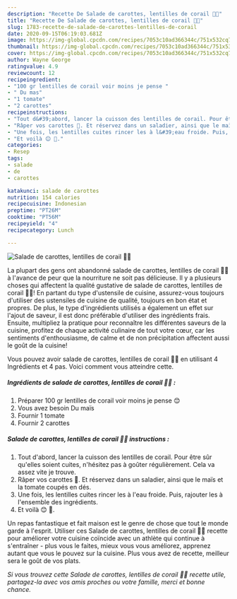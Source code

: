 ```yaml
---
description: "Recette De Salade de carottes, lentilles de corail 🥗🥕"
title: "Recette De Salade de carottes, lentilles de corail 🥗🥕"
slug: 1783-recette-de-salade-de-carottes-lentilles-de-corail
date: 2020-09-15T06:19:03.681Z
image: https://img-global.cpcdn.com/recipes/7053c10ad366344c/751x532cq70/salade-de-carottes-lentilles-de-corail-🥗🥕-photo-principale-de-la-recette.jpg
thumbnail: https://img-global.cpcdn.com/recipes/7053c10ad366344c/751x532cq70/salade-de-carottes-lentilles-de-corail-🥗🥕-photo-principale-de-la-recette.jpg
cover: https://img-global.cpcdn.com/recipes/7053c10ad366344c/751x532cq70/salade-de-carottes-lentilles-de-corail-🥗🥕-photo-principale-de-la-recette.jpg
author: Wayne George
ratingvalue: 4.9
reviewcount: 12
recipeingredient:
- "100 gr lentilles de corail voir moins je pense "
- " Du mas"
- "1 tomate"
- "2 carottes"
recipeinstructions:
- "Tout d&#39;abord, lancer la cuisson des lentilles de corail. Pour être sûr qu&#39;elles soient cuites, n&#39;hésitez pas à goûter régulièrement. Cela va assez vite je trouve."
- "Râper vos carottes 🥕. Et réservez dans un saladier, ainsi que le maïs et la tomate coupés en dés."
- "Une fois, les lentilles cuites rincer les à l&#39;eau froide. Puis, rajouter les à l&#39;ensemble des ingrédients."
- "Et voilà 😊 🌱."
categories:
- Resep
tags:
- salade
- de
- carottes

katakunci: salade de carottes 
nutrition: 154 calories
recipecuisine: Indonesian
preptime: "PT26M"
cooktime: "PT56M"
recipeyield: "4"
recipecategory: Lunch

---
```



![Salade de carottes, lentilles de corail 🥗🥕](https://img-global.cpcdn.com/recipes/7053c10ad366344c/751x532cq70/salade-de-carottes-lentilles-de-corail-🥗🥕-photo-principale-de-la-recette.jpg)

La plupart des gens ont abandonné salade de carottes, lentilles de corail 🥗🥕 à l'avance de peur que la nourriture ne soit pas délicieuse. Il y a plusieurs choses qui affectent la qualité gustative de salade de carottes, lentilles de corail 🥗🥕! En partant du type d'ustensile de cuisine, assurez-vous toujours d'utiliser des ustensiles de cuisine de qualité, toujours en bon état et propres. De plus, le type d'ingrédients utilisés a également un effet sur l'ajout de saveur, il est donc préférable d'utiliser des ingrédients frais. Ensuite, multipliez la pratique pour reconnaître les différentes saveurs de la cuisine, profitez de chaque activité culinaire de tout votre cœur, car les sentiments d'enthousiasme, de calme et de non précipitation affectent aussi le goût de la cuisine!

<!--inarticleads1-->

Vous pouvez avoir salade de carottes, lentilles de corail 🥗🥕 en utilisant 4 Ingrédients et 4 pas. Voici comment vous atteindre cette.

##### Ingrédients de salade de carottes, lentilles de corail 🥗🥕 :

1. Préparer 100 gr lentilles de corail voir moins je pense 😊
1. Vous avez besoin  Du maïs
1. Fournir 1 tomate
1. Fournir 2 carottes




<!--inarticleads2-->

##### Salade de carottes, lentilles de corail 🥗🥕 instructions :

1. Tout d&#39;abord, lancer la cuisson des lentilles de corail. Pour être sûr qu&#39;elles soient cuites, n&#39;hésitez pas à goûter régulièrement. Cela va assez vite je trouve.
1. Râper vos carottes 🥕. Et réservez dans un saladier, ainsi que le maïs et la tomate coupés en dés.
1. Une fois, les lentilles cuites rincer les à l&#39;eau froide. Puis, rajouter les à l&#39;ensemble des ingrédients.
1. Et voilà 😊 🌱.




<!--inarticleads1-->

<p>
Un repas fantastique et fait maison est le genre de chose que tout le monde garde à l'esprit. Utiliser ces Salade de carottes, lentilles de corail 🥗🥕 recette pour améliorer votre cuisine coïncide avec un athlète qui continue à s'entraîner - plus vous le faites, mieux vous vous améliorez, apprenez autant que vous le pouvez sur la cuisine. Plus vous avez de recette, meilleur sera le goût de vos plats.
</p>

<p>
<i>Si vous trouvez cette Salade de carottes, lentilles de corail 🥗🥕 recette utile, partagez-la avec vos amis proches ou votre famille, merci et bonne chance.</i>
</p>
